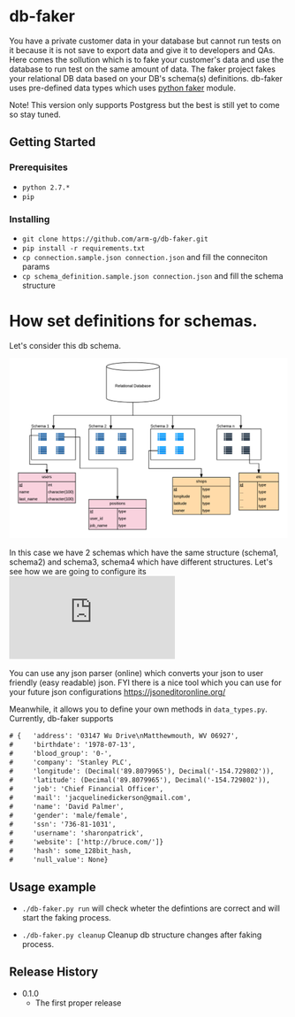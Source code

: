 # db-faker
You have a private customer data in your database but cannot run tests on it because it is not save to export data and give it to developers and QAs. Here comes the sollution which is to fake your customer's data and use the database to run test on the same amount of data.
The faker project fakes your relational DB data based on your DB's schema(s) definitions.
db-faker uses pre-defined data types which uses 
[python faker](https://pypi.python.org/pypi/Faker) module.

Note! This version only supports Postgress but the best is still yet to come so stay tuned.

## Getting Started

### Prerequisites

* ```python 2.7.*```
* ```pip```

### Installing

* ```git clone https://github.com/arm-g/db-faker.git```
* ```pip install -r requirements.txt```
* ```cp connection.sample.json connection.json``` and fill the conneciton params
* ```cp schema_definition.sample.json connection.json``` and fill the schema structure


# How set definitions for schemas.
Let's consider this db schema.

![alt text](https://github.com/arm-g/db-faker/blob/master/examples/schema.png)

In this case we have 2 schemas which have the same structure (schema1, schema2) and schema3, schema4 which have different structures.
Let's see how we are going to configure its
![schema_definition.example.json](https://github.com/arm-g/db-faker/blob/master/examples/schema_definition.example.json)

You can use any json parser (online) which converts your json to user friendly (easy readable) json. FYI there is a nice tool which you can use for your future json configurations https://jsoneditoronline.org/

Meanwhile, it allows you to define your own methods in ```data_types.py```.
Currently, db-faker supports
```fake.profile(fields=None, sex=None)
# {   'address': '03147 Wu Drive\nMatthewmouth, WV 06927',
#     'birthdate': '1978-07-13',
#     'blood_group': '0-',
#     'company': 'Stanley PLC',
#     'longitude': (Decimal('89.8079965'), Decimal('-154.729802')),
#     'latitude': (Decimal('89.8079965'), Decimal('-154.729802')),
#     'job': 'Chief Financial Officer',
#     'mail': 'jacquelinedickerson@gmail.com',
#     'name': 'David Palmer',
#     'gender': 'male/female',
#     'ssn': '736-81-1031',
#     'username': 'sharonpatrick',
#     'website': ['http://bruce.com/']}
#     'hash': some_128bit_hash,
#     'null_value': None}
```

## Usage example

* ```./db-faker.py run``` will check wheter the defintions are correct and will start the faking process.

* ```./db-faker.py cleanup``` Cleanup db structure changes after faking process.

## Release History
* 0.1.0
    * The first proper release
